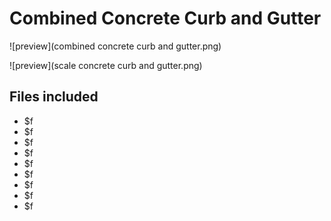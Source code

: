 ﻿# Combined Concrete Curb and Gutter

![preview](combined concrete curb and gutter.png)

![preview](scale concrete curb and gutter.png)

## Files included

- $f
- $f
- $f
- $f
- $f
- $f
- $f
- $f
- $f

